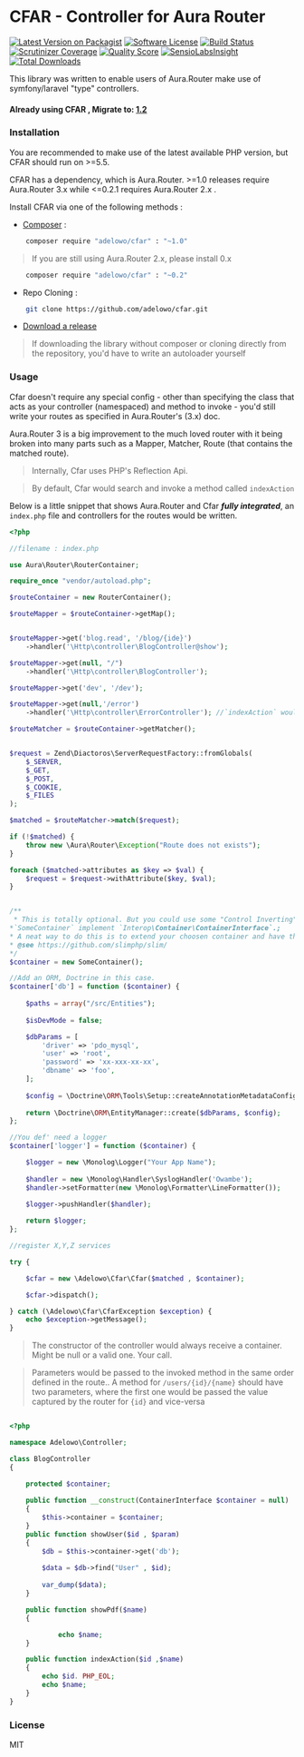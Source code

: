 # CFAR - Controller for Aura Router

[![Latest Version on Packagist](https://img.shields.io/packagist/v/adelowo/cfar.svg?style=flat-square)](https://packagist.org/packages/adelowo/cfar)
[![Software License](https://img.shields.io/badge/license-MIT-brightgreen.svg?style=flat-square)](LICENSE.md)
[![Build Status](https://img.shields.io/travis/adelowo/cfar/master.svg?style=flat-square)](https://travis-ci.org/adelowo/cfar)
[![Scrutinizer Coverage](https://img.shields.io/scrutinizer/coverage/g/adelowo/cfar.svg?maxAge=2592000&style=flat-square)](https://scrutinizer-ci.com/g/adelowo/cfar/?branch=master)
[![Quality Score](https://img.shields.io/scrutinizer/g/adelowo/cfar.svg?style=flat-square)](https://scrutinizer-ci.com/g/adelowo/cfar)
[![SensioLabsInsight](https://img.shields.io/sensiolabs/i/09ff34ee-feb3-49c0-acbc-52781179deb9.svg?style=flat-square)](https://insight.sensiolabs.com/projects/09ff34ee-feb3-49c0-acbc-52781179deb9)
[![Total Downloads](https://img.shields.io/packagist/dt/adelowo/cfar.svg?style=flat-square)](https://packagist.org/packages/adelowo/cfar)

This library was written to enable users of Aura.Router make use of symfony/laravel "type" controllers.

#### Already using CFAR , Migrate to: [1.2](migration-to-1.2.md)

### Installation

You are recommended to make use of the latest available PHP version, but CFAR should run on >=5.5.

CFAR has a dependency, which is Aura.Router. >=1.0 releases require Aura.Router 3.x while <=0.2.1 requires Aura.Router 2.x .

Install CFAR via one of the following methods :

- [Composer](https://getcomposer.org) :

```bash
    composer require "adelowo/cfar" : "~1.0"
```

> If you are still using Aura.Router 2.x, please install 0.x

```bash
    composer require "adelowo/cfar" : "~0.2"
```


- Repo Cloning :

```bash
    git clone https://github.com/adelowo/cfar.git
```

- [Download a release](https://github.com/adelowo/cfar/releases)

> If downloading the library without composer or cloning directly from the repository, you'd have to write an autoloader yourself


### Usage

Cfar doesn't require any special config - other than specifying the class that acts as your controller (namespaced) and method to invoke - you'd still write your routes as specified in Aura.Router's (3.x) doc.

Aura.Router 3 is a big improvement to the much loved router with it being broken into many parts such as a Mapper, Matcher, Route (that contains the matched route).

> Internally, Cfar uses PHP's Reflection Api.

> By default, Cfar would search and invoke a method called `indexAction`

Below is a little snippet that shows Aura.Router and Cfar ***fully integrated***, an `index.php` file and controllers for the routes would be written.

```php
<?php

//filename : index.php

use Aura\Router\RouterContainer;

require_once "vendor/autoload.php";

$routeContainer = new RouterContainer();

$routeMapper = $routeContainer->getMap();


$routeMapper->get('blog.read', '/blog/{ide}')
    ->handler('\Http\controller\BlogController@show');

$routeMapper->get(null, "/")
    ->handler('\Http\controller\BlogController');

$routeMapper->get('dev', '/dev');

$routeMapper->get(null,'/error')
    ->handler('\Http\controller\ErrorController'); //`indexAction` would be the invoked method

$routeMatcher = $routeContainer->getMatcher();


$request = Zend\Diactoros\ServerRequestFactory::fromGlobals(
	$_SERVER,
	$_GET,
	$_POST,
	$_COOKIE,
	$_FILES
);

$matched = $routeMatcher->match($request);

if (!$matched) {
	throw new \Aura\Router\Exception("Route does not exists");
}

foreach ($matched->attributes as $key => $val) {
	$request = $request->withAttribute($key, $val);
}


/**
 * This is totally optional. But you could use some "Control Inverting", than have `new` wrap all lines of your code
*`SomeContainer` implement `Interop\Container\ContainerInterface`.;
* A neat way to do this is to extend your choosen container and have the `get` method exposed by the interface retrieve the service from the container.
* @see https://github.com/slimphp/slim/
*/
$container = new SomeContainer(); 

//Add an ORM, Doctrine in this case.
$container['db'] = function ($container) {
    
    $paths = array("/src/Entities");
    
    $isDevMode = false;

    $dbParams = [
        'driver' => 'pdo_mysql',
        'user' => 'root',
        'password' => 'xx-xxx-xx-xx',
        'dbname' => 'foo',
    ];
    
    $config = \Doctrine\ORM\Tools\Setup::createAnnotationMetadataConfiguration($paths, $isDevMode);
    
    return \Doctrine\ORM\EntityManager::create($dbParams, $config);    
};

//You def' need a logger
$container['logger'] = function ($container) {

    $logger = new \Monolog\Logger("Your App Name");
    
    $handler = new \Monolog\Handler\SyslogHandler('Owambe');
    $handler->setFormatter(new \Monolog\Formatter\LineFormatter());
    
    $logger->pushHandler($handler);

    return $logger;
};

//register X,Y,Z services 

try {

    $cfar = new \Adelowo\Cfar\Cfar($matched , $container);

    $cfar->dispatch();

} catch (\Adelowo\Cfar\CfarException $exception) {
    echo $exception->getMessage(); 
}
```
> The constructor of the controller would always receive a container. Might be null or a valid one. Your call.

> Parameters would be passed to the invoked method in the same order defined in the route.. A method for `/users/{id}/{name}` should have two parameters, where the first one would be passed the value captured by the router for `{id}` and vice-versa

```php

<?php

namespace Adelowo\Controller;

class BlogController
{

    protected $container;
    
    public function __construct(ContainerInterface $container = null)
    {
        $this->container = $container;
    }
    public function showUser($id , $param)
    {
        $db = $this->container->get('db');
        
        $data = $db->find("User" , $id);
        
        var_dump($data);
    }

    public function showPdf($name)
    {

            echo $name;
    }

    public function indexAction($id ,$name)
    {
        echo $id. PHP_EOL;
        echo $name;
    }
}


```

### License
MIT
